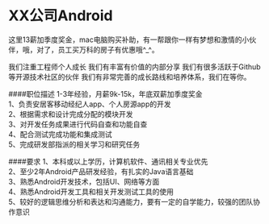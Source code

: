 XX公司Android
==========  
这里13薪加季度奖金，mac电脑购买补助，有一帮跟你一样有梦想和激情的小伙伴，哦，对了，员工买万科的房子有优惠哦^_^。
 
我们注重工程师个人成长
我们有丰富有价值的内部分享
我们有很多活跃于Github等开源技术社区的伙伴
我们有非常完善的成长路线和培养体系，我们在等你。


####职位描述 
1-3年经验，月薪9k-15k，年底双薪加季度奖金  
1、负责安居客移动经纪人app、个人房源app的开发  
2、根据需求和设计完成分配的模块开发  
3、对开发任务成果进行代码自查和功能自查  
4、配合测试完成功能和集成测试  
5、完成研发部指派的相关学习和研究任务  

####要求 
1、本科或以上学历，计算机软件、通讯相关专业优先  
2、至少2年Android产品研发经验，有扎实的Java语言基础  
3、熟悉Android开发技术，包括UI、网络等方面  
4、熟悉Android开发工具和相关开发测试工具的使用  
5、较好的逻辑思维分析和表达和沟通能力，要有一定的自学能力，较强的团队协作意识  